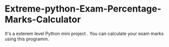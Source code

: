 # Extreme-python-Exam-Percentage-Marks-Calculator
It's a exterem level Python mini project . You can calculate your exam marks using this programm.
